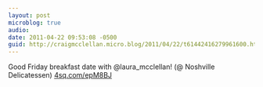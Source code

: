 ```yaml
---
layout: post
microblog: true
audio: 
date: 2011-04-22 09:53:08 -0500
guid: http://craigmcclellan.micro.blog/2011/04/22/t61442416279961600.html
---
```

Good Friday breakfast date with @laura_mcclellan! (@ Noshville Delicatessen) [4sq.com/epM8BJ](http://4sq.com/epM8BJ)
